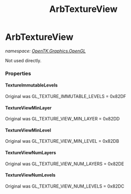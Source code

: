 ﻿---
title: ArbTextureView
---

# ArbTextureView
_namespace: [OpenTK.Graphics.OpenGL](N-OpenTK.Graphics.OpenGL.html)_

Not used directly.



### Properties

#### TextureImmutableLevels
Original was GL_TEXTURE_IMMUTABLE_LEVELS = 0x82DF
#### TextureViewMinLayer
Original was GL_TEXTURE_VIEW_MIN_LAYER = 0x82DD
#### TextureViewMinLevel
Original was GL_TEXTURE_VIEW_MIN_LEVEL = 0x82DB
#### TextureViewNumLayers
Original was GL_TEXTURE_VIEW_NUM_LAYERS = 0x82DE
#### TextureViewNumLevels
Original was GL_TEXTURE_VIEW_NUM_LEVELS = 0x82DC


